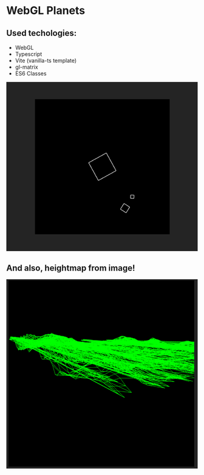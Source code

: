 # WebGL Planets

## Used techologies:

- WebGL
- Typescript
- Vite (vanilla-ts template)
- gl-matrix
- ES6 Classes

![](/Screenshot.png)

## And also, heightmap from image!

![](/Screenshot_1.png)
